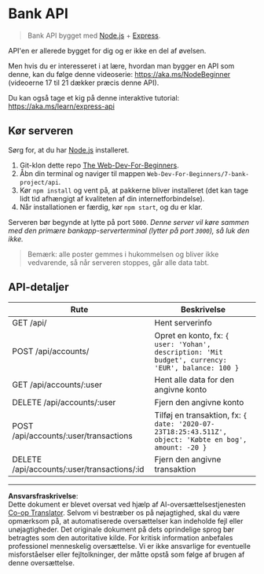 <!--
CO_OP_TRANSLATOR_METADATA:
{
  "original_hash": "9884f8c8a61cf56214450f8b16a094ce",
  "translation_date": "2025-08-26T22:52:45+00:00",
  "source_file": "7-bank-project/api/README.md",
  "language_code": "da"
}
-->
# Bank API

> Bank API bygget med [Node.js](https://nodejs.org) + [Express](https://expressjs.com/).

API'en er allerede bygget for dig og er ikke en del af øvelsen.

Men hvis du er interesseret i at lære, hvordan man bygger en API som denne, kan du følge denne videoserie: https://aka.ms/NodeBeginner (videoerne 17 til 21 dækker præcis denne API).

Du kan også tage et kig på denne interaktive tutorial: https://aka.ms/learn/express-api

## Kør serveren

Sørg for, at du har [Node.js](https://nodejs.org) installeret.

1. Git-klon dette repo [The Web-Dev-For-Beginners](https://github.com/microsoft/Web-Dev-For-Beginners).
2. Åbn din terminal og naviger til mappen `Web-Dev-For-Beginners/7-bank-project/api`.
2. Kør `npm install` og vent på, at pakkerne bliver installeret (det kan tage lidt tid afhængigt af kvaliteten af din internetforbindelse).
3. Når installationen er færdig, kør `npm start`, og du er klar.

Serveren bør begynde at lytte på port `5000`.
*Denne server vil køre sammen med den primære bankapp-serverterminal (lytter på port `3000`), så luk den ikke.*

> Bemærk: alle poster gemmes i hukommelsen og bliver ikke vedvarende, så når serveren stoppes, går alle data tabt.

## API-detaljer

Rute                                         | Beskrivelse
---------------------------------------------|------------------------------------
GET    /api/                                 | Hent serverinfo
POST   /api/accounts/                        | Opret en konto, fx: `{ user: 'Yohan', description: 'Mit budget', currency: 'EUR', balance: 100 }`
GET    /api/accounts/:user                   | Hent alle data for den angivne konto
DELETE /api/accounts/:user                   | Fjern den angivne konto
POST   /api/accounts/:user/transactions      | Tilføj en transaktion, fx: `{ date: '2020-07-23T18:25:43.511Z', object: 'Købte en bog', amount: -20 }`
DELETE  /api/accounts/:user/transactions/:id | Fjern den angivne transaktion

---

**Ansvarsfraskrivelse**:  
Dette dokument er blevet oversat ved hjælp af AI-oversættelsestjenesten [Co-op Translator](https://github.com/Azure/co-op-translator). Selvom vi bestræber os på nøjagtighed, skal du være opmærksom på, at automatiserede oversættelser kan indeholde fejl eller unøjagtigheder. Det originale dokument på dets oprindelige sprog bør betragtes som den autoritative kilde. For kritisk information anbefales professionel menneskelig oversættelse. Vi er ikke ansvarlige for eventuelle misforståelser eller fejltolkninger, der måtte opstå som følge af brugen af denne oversættelse.